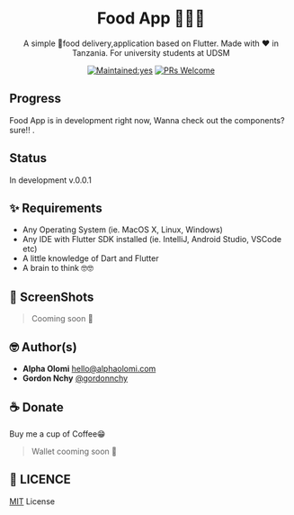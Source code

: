 <h1 align="center">Food App  🍔🍚🍝</h1>
<p align="center">A simple 🍉food delivery,application based on Flutter. Made with ❤️ in Tanzania. For university students at UDSM</p>


<p align="center">
  <a href="/"><img src="https://img.shields.io/badge/Maintained%3F-yes-green.svg?style=flat-square" alt="Maintained:yes"></a>
  <a href="http://makeapullrequest.com"><img src="https://img.shields.io/badge/PRs-welcome-brightgreen.svg?style=flat-square" alt="PRs Welcome"></a>
  
  
</p>

## Progress

Food App is in development right now, Wanna check out the components? sure!! .


## Status

In development v.0.0.1

## ✨ Requirements
* Any Operating System (ie. MacOS X, Linux, Windows)
* Any IDE with Flutter SDK installed (ie. IntelliJ, Android Studio, VSCode etc)
* A little knowledge of Dart and Flutter
* A brain to think 🤓🤓


## 📸 ScreenShots

> Cooming soon 🚧


## 🤓 Author(s)
- **Alpha Olomi** [hello@alphaolomi.com](mailto:hello@alphaolomi.com)
- **Gordon Nchy** [@gordonnchy](https://github.com/gordonnchy)


## ☕️  Donate

Buy me a cup of Coffee😁


> Wallet cooming soon 🚧


## 🔖 LICENCE
[MIT](http://www.wtfpl.net/about/) License
